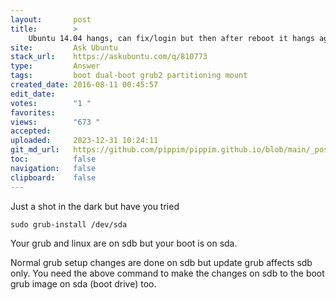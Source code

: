 ```yaml
---
layout:       post
title:        >
    Ubuntu 14.04 hangs, can fix/login but then after reboot it hangs again. Have bootscript/details. Wubi issue?
site:         Ask Ubuntu
stack_url:    https://askubuntu.com/q/810773
type:         Answer
tags:         boot dual-boot grub2 partitioning mount
created_date: 2016-08-11 00:45:57
edit_date:    
votes:        "1 "
favorites:    
views:        "673 "
accepted:     
uploaded:     2023-12-31 10:24:11
git_md_url:   https://github.com/pippim/pippim.github.io/blob/main/_posts/2016/2016-08-11-Ubuntu-14.04-hangs_-can-fix_login-but-then-after-reboot-it-hangs-again.-Have-bootscript_details.-Wubi-issue_.md
toc:          false
navigation:   false
clipboard:    false
---
```


Just a shot in the dark but have you tried

``` 
sudo grub-install /dev/sda
```

Your grub and linux are on sdb but your boot is on sda.

Normal grub setup changes are done on sdb but update grub affects sdb only. You need the above command to make the changes on sdb to the boot grub image on sda (boot drive) too.
